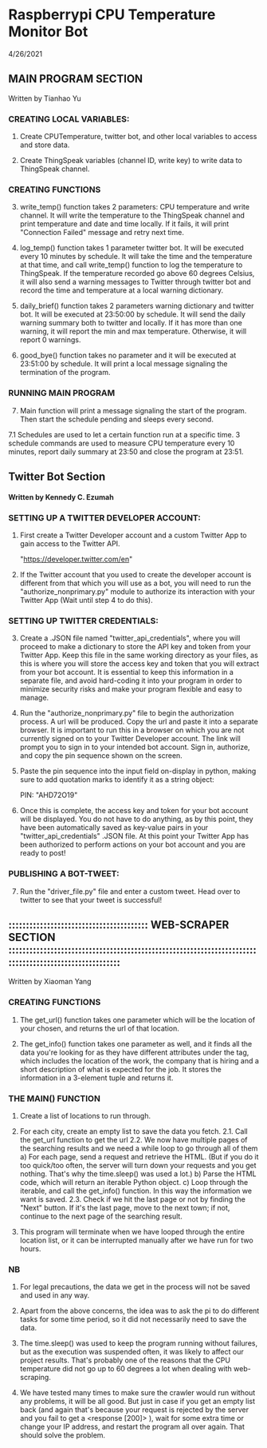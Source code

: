 # Raspberrypi CPU Temperature Monitor Bot

4/26/2021

##  MAIN PROGRAM SECTION 

Written by Tianhao Yu

### CREATING LOCAL VARIABLES:

1. Create CPUTemperature, twitter bot, and other local variables to access and store data.

2. Create ThingSpeak variables (channel ID, write key) to write data to ThingSpeak channel.

### CREATING FUNCTIONS

3. write_temp() function takes 2 parameters: CPU temperature and write channel. It will write the temperature to the
   ThingSpeak channel and print temperature and date and time locally. If it fails, it will print "Connection Failed"
   message and retry next time.

4. log_temp() function takes 1 parameter twitter bot. It will be executed every 10 minutes by schedule. It will take
   the time and the temperature at that time, and call write_temp() function to log the temperature to ThingSpeak. If
   the temperature recorded go above 60 degrees Celsius, it will also send a warning messages to Twitter through twitter
   bot and record the time and temperature at a local warning dictionary.

5. daily_brief() function takes 2 parameters warning dictionary and twitter bot. It will be executed at 23:50:00 by
   schedule. It will send the daily warning summary both to twitter and locally. If it has more than one warning, it
   will report the min and max temperature. Otherwise, it will report 0 warnings.

6. good_bye() function takes no parameter and it will be executed at 23:51:00 by schedule. It will print a local message
   signaling the termination of the program.

### RUNNING MAIN PROGRAM

7. Main function will print a message signaling the start of the program. Then start the schedule pending and sleeps
   every second.

7.1 Schedules are used to let a certain function run at a specific time. 3 schedule commands are used to measure CPU
temperature every 10 minutes, report daily summary at 23:50 and close the program at 23:51.

## Twitter Bot Section
#### Written by Kennedy C. Ezumah

### SETTING UP A TWITTER DEVELOPER ACCOUNT:

1. First create a Twitter Developer account and a custom Twitter App to gain access to the Twitter API.

      "https://developer.twitter.com/en"

2. If the Twitter account that you used to create the developer account is different from that which you will use as a bot,
   you will need to run the "authorize_nonprimary.py" module to authorize its interaction with your Twitter App (Wait until step 4 to do this).

### SETTING UP TWITTER CREDENTIALS:

3. Create a .JSON file named "twitter_api_credentials", where you will proceed to make a dictionary to store the API key and token from your Twitter App.
   Keep this file in the same working directory as your files, as this is where you will store the access key and token that you will extract from your
   bot account. It is essential to keep this information in a separate file, and avoid hard-coding it into your program in order to minimize security risks
   and make your program flexible and easy to manage.

4. Run the "authorize_nonprimary.py" file to begin the authorization process. A url will be produced. Copy the url and paste it into a separate browser.
   It is important to run this in a browser on which you are not currently signed on to your Twitter Developer account. The link will prompt you to sign in to your
   intended bot account. Sign in, authorize, and copy the pin sequence shown on the screen.

5. Paste the pin sequence into the input field on-display in python, making sure to add quotation marks to identify it as a string object:

      PIN: "AHD72O19"

6. Once this is complete, the access key and token for your bot account will be displayed. You do not have to do anything, as by this point, they have been automatically
   saved as key-value pairs in your "twitter_api_credentials" .JSON file. At this point your Twitter App has been authorized to perform actions on your
   bot account and you are ready to post!

### PUBLISHING A BOT-TWEET:

7. Run the "driver_file.py" file and enter a custom tweet. Head over to twitter to see that your tweet is successful!

## :::::::::::::::::::::::::::::::::::::::: WEB-SCRAPER SECTION :::::::::::::::::::::::::::::::::::::::::::::::::::::::::::::::::::::::::::::::::::::::::::::::::::::::

Written by Xiaoman Yang

### CREATING FUNCTIONS

1. The get_url() function takes one parameter which will be the location of your chosen, and returns the url of that location.

2. The get_info() function takes one parameter as well, and it finds all the data you're looking for as they have different attributes under the tag,
   which includes the location of the work, the company that is hiring and a short description of what is expected for the job.
   It stores the information in a 3-element tuple and returns it.

### THE MAIN() FUNCTION

1. Create a list of locations to run through.

2. For each city, create an empty list to save the data you fetch.
   2.1. Call the get_url function to get the url
   2.2. We now have multiple pages of the searching results and we need a while loop to go through all of them
   a) For each page, send a request and retrieve the HTML.
   (But if you do it too quick/too often, the server will turn down your requests and you get nothing. That's why the time.sleep() was used a lot.)
   b) Parse the HTML code, which will return an iterable Python object.
   c) Loop through the iterable, and call the get_info() function. In this way the information we want is saved.
   2.3. Check if we hit the last page or not by finding the "Next" button. If it's the last page, move to the next town;
   if not, continue to the next page of the searching result.

3. This program will terminate when we have looped through the entire location list, or it can be interrupted manually after we have run for two hours.

### NB

1. For legal precautions, the data we get in the process will not be saved and used in any way.

2. Apart from the above concerns, the idea was to ask the pi to do different tasks for some time period, so it did not necessarily need to save the data.

3. The time.sleep() was used to keep the program running without failures, but as the execution was suspended often, it was likely to affect our project results.
   That's probably one of the reasons that the CPU temperature did not go up to 60 degrees a lot when dealing with web-scraping.

4. We have tested many times to make sure the crawler would run without any problems, it will be all good.
   But just in case if you get an empty list back (and again that's because your request is rejected by the server and you fail to get a <response [200]> ),
   wait for some extra time or change your IP address, and restart the program all over again. That should solve the problem.
